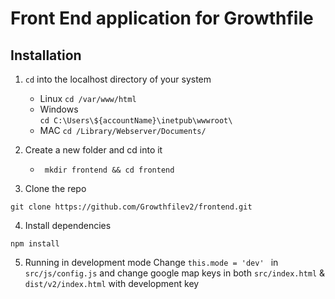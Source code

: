 # Front End application for Growthfile

## Installation

1. ```cd``` into the localhost directory of your system
    * Linux
    ``` cd /var/www/html ```
    * Windows   
    ``` cd C:\Users\${accountName}\inetpub\wwwroot\ ```
    * MAC
    ```cd /Library/Webserver/Documents/ ```

2. Create a new folder and cd into it 
    * ``` mkdir frontend && cd frontend```

3. Clone the repo
```
git clone https://github.com/Growthfilev2/frontend.git
```

4. Install dependencies
```
npm install
```

5. Running in development mode
Change ```this.mode = 'dev' ``` in ```src/js/config.js``` and change google map keys in both ```src/index.html``` & ```dist/v2/index.html``` with development key



